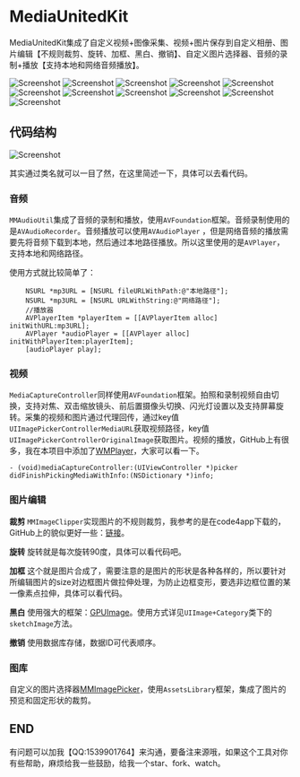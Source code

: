 # MediaUnitedKit

MediaUnitedKit集成了自定义视频+图像采集、视频+图片保存到自定义相册、图片编辑【不规则裁剪、旋转、加框、黑白、撤销】、自定义图片选择器、音频的录制+播放【支持本地和网络音频播放】。

![Screenshot](IMG_7614.PNG)
![Screenshot](IMG_7621.PNG)
![Screenshot](IMG_7622.PNG)
![Screenshot](IMG_7623.PNG)
![Screenshot](IMG_7624.PNG)
![Screenshot](IMG_7625.PNG)
![Screenshot](IMG_7636.PNG)
![Screenshot](IMG_7637.PNG)
![Screenshot](IMG_7638.PNG)
![Screenshot](IMG_7640.PNG)
![Screenshot](IMG_7641.PNG)


## 代码结构
![Screenshot](IMG_7613.PNG)

其实通过类名就可以一目了然，在这里简述一下，具体可以去看代码。

### 音频
`MMAudioUtil`集成了音频的录制和播放，使用`AVFoundation`框架。音频录制使用的是`AVAudioRecorder`。音频播放可以使用`AVAudioPlayer` ，但是网络音频的播放需要先将音频下载到本地，然后通过本地路径播放。所以这里使用的是`AVPlayer`，支持本地和网络路径。

使用方式就比较简单了：

```objc
    NSURL *mp3URL = [NSURL fileURLWithPath:@"本地路径"];
    NSURL *mp3URL = [NSURL URLWithString:@"网络路径"];
    //播放器
    AVPlayerItem *playerItem = [[AVPlayerItem alloc] initWithURL:mp3URL];
    AVPlayer *audioPlayer = [[AVPlayer alloc] initWithPlayerItem:playerItem];
    [audioPlayer play];
```

### 视频

`MediaCaptureController`同样使用`AVFoundation`框架。拍照和录制视频自由切换，支持对焦、双击缩放镜头、前后置摄像头切换、闪光灯设置以及支持屏幕旋转。采集的视频和图片通过代理回传，通过key值`UIImagePickerControllerMediaURL`获取视频路径，key值`UIImagePickerControllerOriginalImage`获取图片。视频的播放，GitHub上有很多，我在本项目中添加了[WMPlayer](https://github.com/zhengwenming/WMPlayer)，大家可以看一下。

```objc
- (void)mediaCaptureController:(UIViewController *)picker didFinishPickingMediaWithInfo:(NSDictionary *)info;
```

### 图片编辑

**裁剪**
`MMImageClipper`实现图片的不规则裁剪，我参考的是在code4app下载的，GitHub上的貌似更好一些：[链接](https://github.com/jberlana/JBCroppableView)。

**旋转**
旋转就是每次旋转90度，具体可以看代码吧。

**加框**
这个就是图片合成了，需要注意的是图片的形状是各种各样的，所以要针对所编辑图片的size对边框图片做拉伸处理，为防止边框变形，要选非边框位置的某一像素点拉伸，具体可以看代码。

**黑白**
使用强大的框架：[GPUImage](https://github.com/BradLarson/GPUImage)。使用方式详见`UIImage+Category`类下的`sketchImage`方法。

**撤销**
使用数据库存储，数据ID可代表顺序。

### 图库
自定义的图片选择器[MMImagePicker](https://github.com/dexianyinjiu/MMImagePicker)，使用`AssetsLibrary`框架，集成了图片的预览和固定形状的裁剪。

## END
有问题可以加我【QQ:1539901764】来沟通，要备注来源哦，如果这个工具对你有些帮助，麻烦给我一些鼓励，给我一个star、fork、watch。

